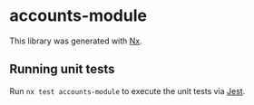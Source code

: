 # accounts-module

This library was generated with [Nx](https://nx.dev).

## Running unit tests

Run `nx test accounts-module` to execute the unit tests via [Jest](https://jestjs.io).
